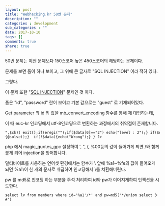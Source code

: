 ```yaml
---
layout: post
title: "Webhacking.kr 50번 문제"
description: ""
categories : development
sub_categories : ""
date: 2017-10-10
tags: []
comments: true
share: true
---
```


50번 문제는 이전 문제보다 150스코어 높은 450스코어의 해당하는 문제이다.

문제를 보면 폼이 하나 보이고, 그 위에 큰 글자로 "SQL INJECTION" 이라 적혀 있다.

그렇다.

  

이 문제 또한 "[SQL
INJECTION](https://ko.wikipedia.org/wiki/SQL_%EC%82%BD%EC%9E%85)" 문제인 것 이다.

폼은 "id", "password" 란이 보이고 기본 값으로는 "guest" 로 기재되어있다.

  

Get parameter 의 id 키 값을 mb_convert_encoding 함수를 통해 재 대입하는데,

이 때 euc-kr 인코딩에서 utf-8인코딩으로 변환하는 과정에서의 취약점이 존재합니다.

  

    ",$ck)) exit();if(eregi("");if($data[0]=="2") echo("level : 2");} if($data[0]=="3"){@solve();}  if(!$data){echo("Wrong");} } ?>

  

  
php 에서 magic_quotes_gpc 설정하여 ', ", /, %00등의 값이 들어가게 되면 /와 함께 붙게 되어 injection을
방어합니다.

멀티바이트를 사용하는 언어셋 환경에서는 함수가 \ 앞에 %a1~%fe의 값이 들어오게 되면 %a1\이 한 개의 문자로 취급하여 인코딩해서
\를 치환해버린다.

  

pw 를 md5로 인코딩 하는 부분을 주석 처리하여 id와 pw가 이어지게하여 인젝션을 시도한다.

  

    select lv from members where id='%a1'/*' and pw=md5('*/union select 3 #') 

  

